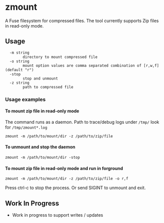# zmount

A Fuse filesystem for compressed files. The tool currently supports Zip files in read-only mode.

## Usage

```
  -m string
        directory to mount compressed file
  -o string
        mount option values are comma separated combination of [r,w,f] (default "r")
  -stop
        stop and unmount
  -z string
        path to compressed file
```

### Usage examples

#### To mount zip file in read-only mode

The command runs as a daemon. Path to trace/debug logs under `/tmp/` look for `/tmp/zmount*.log`

```
zmount -m /path/to/mount/dir -z /path/to/zip/file
```

#### To unmount and stop the daemon

```
zmount -m /path/to/mount/dir -stop
```

#### To mount zip file in read-only mode and run in forground

```
zmount -m /path/to/mount/dir -z /path/to/zip/file -o r,f
```

Press ctrl-c to stop the process. Or send SIGINT to unmount and exit.

## Work In Progress

- Work in progress to support writes / updates
